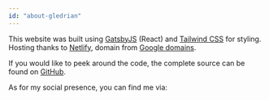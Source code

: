 ```yaml
---
id: "about-gledrian"
---
```


This website was built using [GatsbyJS](https://www.gatsbyjs.org/) (React) and [Tailwind CSS](https://tailwindcss.com/) for styling.  
Hosting thanks to [Netlify](https://www.netlify.com/), domain from [Google domains](https://domains.google.com/).

If you would like to peek around the code, the complete source can be found on [GitHub](https://github.com/gledriangutierrez).  

As for my social presence, you can find me via:
